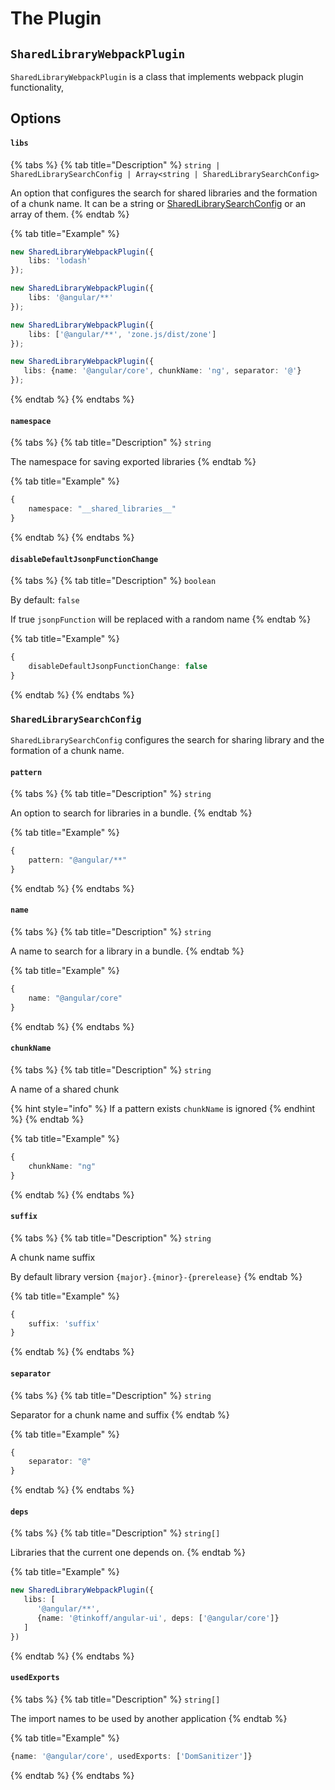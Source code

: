 # The Plugin

## `SharedLibraryWebpackPlugin`

`SharedLibraryWebpackPlugin` is a class that implements webpack plugin functionality,

## Options

#### `libs`

{% tabs %}
{% tab title="Description" %}
`string | SharedLibrarySearchConfig | Array<string | SharedLibrarySearchConfig>`

An option that configures the search for shared libraries and the formation of a chunk name. It can be a string or [SharedLibrarySearchConfig](the_plugin.md#sharedlibrarysearchconfig) or an array of them.
{% endtab %}

{% tab title="Example" %}
```typescript
new SharedLibraryWebpackPlugin({
    libs: 'lodash'
});

new SharedLibraryWebpackPlugin({
    libs: '@angular/**'
});

new SharedLibraryWebpackPlugin({
    libs: ['@angular/**', 'zone.js/dist/zone']
});

new SharedLibraryWebpackPlugin({
   libs: {name: '@angular/core', chunkName: 'ng', separator: '@'}
});
```
{% endtab %}
{% endtabs %}

#### `namespace`

{% tabs %}
{% tab title="Description" %}
`string`

The namespace for saving exported libraries
{% endtab %}

{% tab title="Example" %}
```typescript
{
    namespace: "__shared_libraries__"
}
```
{% endtab %}
{% endtabs %}

#### `disableDefaultJsonpFunctionChange`

{% tabs %}
{% tab title="Description" %}
`boolean`

By default: `false`

If true `jsonpFunction` will be replaced with a random name
{% endtab %}

{% tab title="Example" %}
```typescript
{
    disableDefaultJsonpFunctionChange: false
}
```
{% endtab %}
{% endtabs %}

### `SharedLibrarySearchConfig`

`SharedLibrarySearchConfig` configures the search for sharing library and the formation of a chunk name.

#### `pattern`

{% tabs %}
{% tab title="Description" %}
`string`

An option to search for libraries in a bundle.
{% endtab %}

{% tab title="Example" %}
```typescript
{
    pattern: "@angular/**"
}
```
{% endtab %}
{% endtabs %}

#### `name`

{% tabs %}
{% tab title="Description" %}
`string`

A name to search for a library in a bundle.
{% endtab %}

{% tab title="Example" %}
```typescript
{
    name: "@angular/core"
}
```
{% endtab %}
{% endtabs %}

#### `chunkName`

{% tabs %}
{% tab title="Description" %}
`string`

A name of a shared chunk

{% hint style="info" %}
If a pattern exists `chunkName` is ignored
{% endhint %}
{% endtab %}

{% tab title="Example" %}
```typescript
{
    chunkName: "ng"
}
```
{% endtab %}
{% endtabs %}

#### `suffix`

{% tabs %}
{% tab title="Description" %}
`string`

A chunk name suffix

By default library version `{major}.{minor}-{prerelease}`
{% endtab %}

{% tab title="Example" %}
```typescript
{
    suffix: 'suffix'
}
```
{% endtab %}
{% endtabs %}

#### `separator`

{% tabs %}
{% tab title="Description" %}
`string`

Separator for a chunk name and suffix
{% endtab %}

{% tab title="Example" %}
```typescript
{
    separator: "@"
}
```
{% endtab %}
{% endtabs %}

#### `deps`

{% tabs %}
{% tab title="Description" %}
`string[]`

Libraries that the current one depends on.
{% endtab %}

{% tab title="Example" %}
```typescript
new SharedLibraryWebpackPlugin({
   libs: [
      '@angular/**', 
      {name: '@tinkoff/angular-ui', deps: ['@angular/core']}
   ]
})
```
{% endtab %}
{% endtabs %}

#### `usedExports`

{% tabs %}
{% tab title="Description" %}
`string[]`

The import names to be used by another application
{% endtab %}

{% tab title="Example" %}
```typescript
{name: '@angular/core', usedExports: ['DomSanitizer']}
```
{% endtab %}
{% endtabs %}

